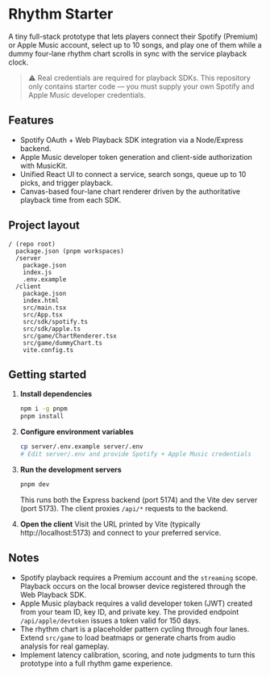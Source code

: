 # Rhythm Starter

A tiny full-stack prototype that lets players connect their Spotify (Premium) or Apple Music account, select up to 10 songs, and play one of them while a dummy four-lane rhythm chart scrolls in sync with the service playback clock.

> ⚠️ Real credentials are required for playback SDKs. This repository only contains starter code — you must supply your own Spotify and Apple Music developer credentials.

## Features

- Spotify OAuth + Web Playback SDK integration via a Node/Express backend.
- Apple Music developer token generation and client-side authorization with MusicKit.
- Unified React UI to connect a service, search songs, queue up to 10 picks, and trigger playback.
- Canvas-based four-lane chart renderer driven by the authoritative playback time from each SDK.

## Project layout
```
/ (repo root)
  package.json (pnpm workspaces)
  /server
    package.json
    index.js
    .env.example
  /client
    package.json
    index.html
    src/main.tsx
    src/App.tsx
    src/sdk/spotify.ts
    src/sdk/apple.ts
    src/game/ChartRenderer.tsx
    src/game/dummyChart.ts
    vite.config.ts
```

## Getting started

1. **Install dependencies**
   ```bash
   npm i -g pnpm
   pnpm install
   ```

2. **Configure environment variables**
   ```bash
   cp server/.env.example server/.env
   # Edit server/.env and provide Spotify + Apple Music credentials
   ```

3. **Run the development servers**
   ```bash
   pnpm dev
   ```

   This runs both the Express backend (port 5174) and the Vite dev server (port 5173). The client proxies `/api/*` requests to the backend.

4. **Open the client**
   Visit the URL printed by Vite (typically http://localhost:5173) and connect to your preferred service.

## Notes

- Spotify playback requires a Premium account and the `streaming` scope. Playback occurs on the local browser device registered through the Web Playback SDK.
- Apple Music playback requires a valid developer token (JWT) created from your team ID, key ID, and private key. The provided endpoint `/api/apple/devtoken` issues a token valid for 150 days.
- The rhythm chart is a placeholder pattern cycling through four lanes. Extend `src/game` to load beatmaps or generate charts from audio analysis for real gameplay.
- Implement latency calibration, scoring, and note judgments to turn this prototype into a full rhythm game experience.
